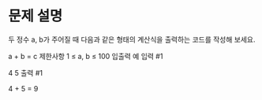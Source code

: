 # 문제 설명
두 정수 a, b가 주어질 때 다음과 같은 형태의 계산식을 출력하는 코드를 작성해 보세요.

a + b = c
제한사항
1 ≤ a, b ≤ 100
입출력 예
입력 #1

4 5
출력 #1

4 + 5 = 9